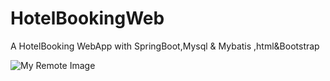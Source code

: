# HotelBookingWeb
A HotelBooking WebApp with SpringBoot,Mysql &amp; Mybatis ,html&amp;Bootstrap

![My Remote Image](https://www.dropbox.com/s/f4biqlbtye0samu/squitgame1.jpeg?dl=0)
